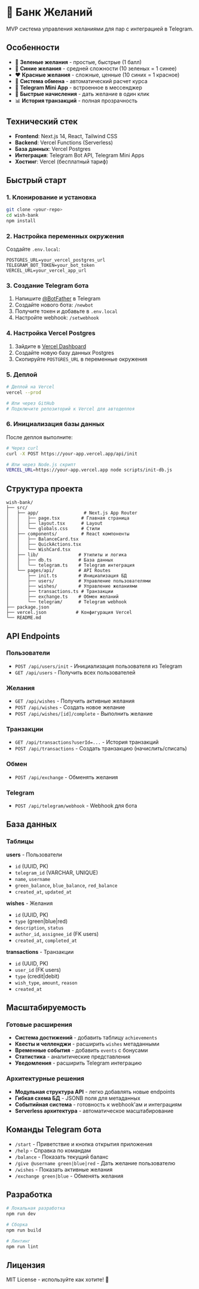 # 🎯 Банк Желаний

MVP система управления желаниями для пар с интеграцией в Telegram.

## Особенности

- 💚 **Зеленые желания** - простые, быстрые (1 балл)
- 💙 **Синие желания** - средней сложности (10 зеленых = 1 синее)
- ❤️ **Красные желания** - сложные, ценные (10 синих = 1 красное)
- 🔄 **Система обмена** - автоматический расчет курса
- 📱 **Telegram Mini App** - встроенное в мессенджер
- 🎁 **Быстрые начисления** - дать желание в один клик
- 📊 **История транзакций** - полная прозрачность

## Технический стек

- **Frontend**: Next.js 14, React, Tailwind CSS
- **Backend**: Vercel Functions (Serverless)
- **База данных**: Vercel Postgres
- **Интеграция**: Telegram Bot API, Telegram Mini Apps
- **Хостинг**: Vercel (бесплатный тариф)

## Быстрый старт

### 1. Клонирование и установка

```bash
git clone <your-repo>
cd wish-bank
npm install
```

### 2. Настройка переменных окружения

Создайте `.env.local`:

```env
POSTGRES_URL=your_vercel_postgres_url
TELEGRAM_BOT_TOKEN=your_bot_token
VERCEL_URL=your_vercel_app_url
```

### 3. Создание Telegram бота

1. Напишите [@BotFather](https://t.me/botfather) в Telegram
2. Создайте нового бота: `/newbot`
3. Получите токен и добавьте в `.env.local`
4. Настройте webhook: `/setwebhook`

### 4. Настройка Vercel Postgres

1. Зайдите в [Vercel Dashboard](https://vercel.com/dashboard)
2. Создайте новую базу данных Postgres
3. Скопируйте `POSTGRES_URL` в переменные окружения

### 5. Деплой

```bash
# Деплой на Vercel
vercel --prod

# Или через GitHub
# Подключите репозиторий к Vercel для автодеплоя
```

### 6. Инициализация базы данных

После деплоя выполните:

```bash
# Через curl
curl -X POST https://your-app.vercel.app/api/init

# Или через Node.js скрипт
VERCEL_URL=https://your-app.vercel.app node scripts/init-db.js
```

## Структура проекта

```
wish-bank/
├── src/
│   ├── app/                 # Next.js App Router
│   │   ├── page.tsx        # Главная страница
│   │   ├── layout.tsx      # Layout
│   │   └── globals.css     # Стили
│   ├── components/         # React компоненты
│   │   ├── BalanceCard.tsx
│   │   ├── QuickActions.tsx
│   │   └── WishCard.tsx
│   ├── lib/               # Утилиты и логика
│   │   ├── db.ts          # База данных
│   │   └── telegram.ts    # Telegram интеграция
│   └── pages/api/         # API Routes
│       ├── init.ts        # Инициализация БД
│       ├── users/         # Управление пользователями
│       ├── wishes/        # Управление желаниями
│       ├── transactions.ts # Транзакции
│       ├── exchange.ts    # Обмен желаний
│       └── telegram/      # Telegram webhook
├── package.json
├── vercel.json           # Конфигурация Vercel
└── README.md
```

## API Endpoints

### Пользователи
- `POST /api/users/init` - Инициализация пользователя из Telegram
- `GET /api/users` - Получить всех пользователей

### Желания
- `GET /api/wishes` - Получить активные желания
- `POST /api/wishes` - Создать новое желание
- `POST /api/wishes/[id]/complete` - Выполнить желание

### Транзакции
- `GET /api/transactions?userId=...` - История транзакций
- `POST /api/transactions` - Создать транзакцию (начислить/списать)

### Обмен
- `POST /api/exchange` - Обменять желания

### Telegram
- `POST /api/telegram/webhook` - Webhook для бота

## База данных

### Таблицы

**users** - Пользователи
- `id` (UUID, PK)
- `telegram_id` (VARCHAR, UNIQUE)
- `name`, `username`
- `green_balance`, `blue_balance`, `red_balance`
- `created_at`, `updated_at`

**wishes** - Желания
- `id` (UUID, PK)
- `type` (green|blue|red)
- `description`, `status`
- `author_id`, `assignee_id` (FK users)
- `created_at`, `completed_at`

**transactions** - Транзакции
- `id` (UUID, PK)
- `user_id` (FK users)
- `type` (credit|debit)
- `wish_type`, `amount`, `reason`
- `created_at`

## Масштабируемость

### Готовые расширения
- **Система достижений** - добавить таблицу `achievements`
- **Квесты и челленджи** - расширить `wishes` метаданными
- **Временные события** - добавить `events` с бонусами
- **Статистика** - аналитические представления
- **Уведомления** - расширить Telegram интеграцию

### Архитектурные решения
- **Модульная структура API** - легко добавлять новые endpoints
- **Гибкая схема БД** - JSONB поля для метаданных
- **Событийная система** - готовность к webhook'ам и интеграциям
- **Serverless архитектура** - автоматическое масштабирование

## Команды Telegram бота

- `/start` - Приветствие и кнопка открытия приложения
- `/help` - Справка по командам
- `/balance` - Показать текущий баланс
- `/give @username green|blue|red` - Дать желание пользователю
- `/wishes` - Показать активные желания
- `/exchange green|blue` - Обменять желания

## Разработка

```bash
# Локальная разработка
npm run dev

# Сборка
npm run build

# Линтинг
npm run lint
```

## Лицензия

MIT License - используйте как хотите! 🎉
